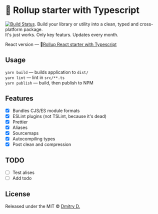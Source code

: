 # 🐣 Rollup starter with Typescript

[![Build Status](https://travis-ci.org/toastyboost/rollup-starter.svg?branch=master)](https://travis-ci.org/toastyboost/rollup-starter). 
Build your library or utility into a clean, typed and cross-platform package.  
It's just works. Only key featurs. Updates every month.

React version — 🐣[Rollup React starter with Typescript](https://github.com/toastyboost/rollup-react-starter)

## Usage

`yarn build` — builds application to `dist/`  
`yarn lint` — lint in `src/**.ts`  
`yarn publish` — build, then publish to NPM

## Features

- [x] Bundles CJS/ES module formats
- [x] ESLint plugins (not TSLint, because it's dead)
- [x] Prettier
- [x] Aliases
- [x] Sourcemaps
- [x] Autocompiling types
- [x] Post clean and compression

## TODO

- [ ] Test alises
- [ ] Add todo

## License

Released under the MIT © [Dmitry D.](https://github.com/toastyboost)
